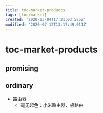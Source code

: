 ```yaml
---
title: toc-market-products
tags: [toc/market]
created: '2020-03-04T17:31:03.525Z'
modified: '2020-07-12T13:17:49.011Z'
---
```


# toc-market-products

## promising

## ordinary

- 路由器
  - 毫无起色：小米路由器、极路由
